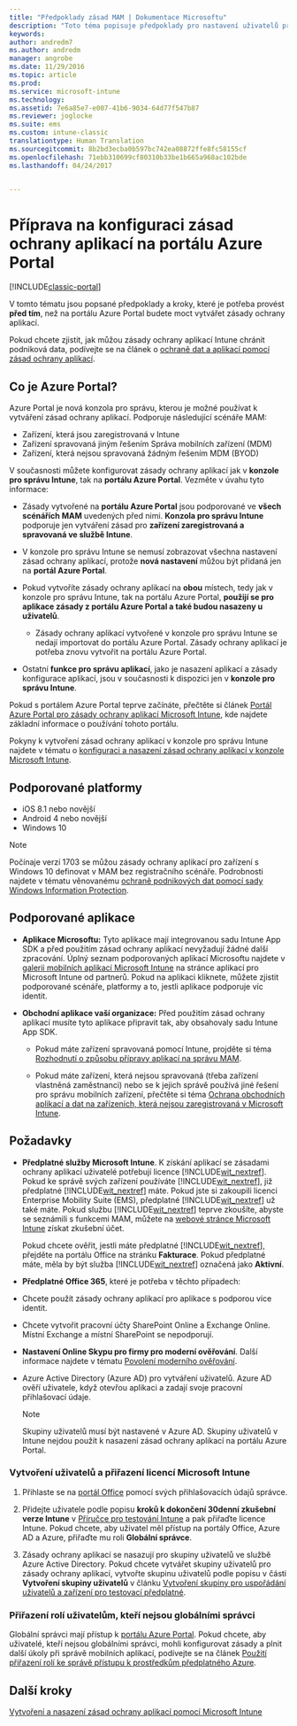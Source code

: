 ```yaml
---
title: "Předpoklady zásad MAM | Dokumentace Microsoftu"
description: "Toto téma popisuje předpoklady pro nastavení uživatelů před vytvořením zásad správy mobilních aplikací."
keywords: 
author: andredm7
ms.author: andredm
manager: angrobe
ms.date: 11/29/2016
ms.topic: article
ms.prod: 
ms.service: microsoft-intune
ms.technology: 
ms.assetid: 7e6a85e7-e007-41b6-9034-64d77f547b87
ms.reviewer: joglocke
ms.suite: ems
ms.custom: intune-classic
translationtype: Human Translation
ms.sourcegitcommit: 8b2bd3ecba0b597bc742ea08872ffe8fc58155cf
ms.openlocfilehash: 71ebb310699cf80310b33be1b665a968ac102bde
ms.lasthandoff: 04/24/2017


---
```


# <a name="get-ready-to-configure-app-protection-policies-in-the-azure-portal"></a>Příprava na konfiguraci zásad ochrany aplikací na portálu Azure Portal

[!INCLUDE[classic-portal](../includes/classic-portal.md)]

V tomto tématu jsou popsané předpoklady a kroky, které je potřeba provést **před tím**, než na portálu Azure Portal budete moct vytvářet zásady ochrany aplikací.

Pokud chcete zjistit, jak můžou zásady ochrany aplikací Intune chránit podniková data, podívejte se na článek o [ochraně dat a aplikací pomocí zásad ochrany aplikací](protect-apps-and-data-with-microsoft-intune.md).

## <a name="what-is-the-azure-portal"></a>Co je Azure Portal?

Azure Portal je nová konzola pro správu, kterou je možné používat k vytváření zásad ochrany aplikací. Podporuje následující scénáře MAM:
- Zařízení, která jsou zaregistrovaná v Intune
- Zařízení spravovaná jiným řešením Správa mobilních zařízení (MDM)
- Zařízení, která nejsou spravovaná žádným řešením MDM (BYOD)

V současnosti můžete konfigurovat zásady ochrany aplikací jak v **konzole pro správu Intune**, tak na **portálu Azure Portal**.  Vezměte v úvahu tyto informace:

* Zásady vytvořené na **portálu Azure Portal** jsou podporované ve **všech scénářích MAM** uvedených před nimi. **Konzola pro správu Intune** podporuje jen vytváření zásad pro **zařízení zaregistrovaná a spravovaná ve službě Intune**.

* V konzole pro správu Intune se nemusí zobrazovat všechna nastavení zásad ochrany aplikací, protože **nová nastavení** můžou být přidaná jen na **portál Azure Portal**.

* Pokud vytvoříte zásady ochrany aplikací na **obou** místech, tedy jak v konzole pro správu Intune, tak na portálu Azure Portal, **použijí se pro aplikace zásady z portálu Azure Portal a také budou nasazeny u uživatelů**.
    * Zásady ochrany aplikací vytvořené v konzole pro správu Intune se nedají importovat do portálu Azure Portal.  Zásady ochrany aplikací je potřeba znovu vytvořit na portálu Azure Portal.


* Ostatní **funkce pro správu aplikací**, jako je nasazení aplikací a zásady konfigurace aplikací, jsou v současnosti k dispozici jen v **konzole pro správu Intune**.


Pokud s portálem Azure Portal teprve začínáte, přečtěte si článek [Portál Azure Portal pro zásady ochrany aplikací Microsoft Intune](azure-portal-for-microsoft-intune-mam-policies.md), kde najdete základní informace o používání tohoto portálu.

Pokyny k vytvoření zásad ochrany aplikací v konzole pro správu Intune najdete v tématu o [konfiguraci a nasazení zásad ochrany aplikací v konzole Microsoft Intune](configure-and-deploy-mobile-application-management-policies-in-the-microsoft-intune-console.md).


##  <a name="supported-platforms"></a>Podporované platformy
- iOS 8.1 nebo novější
- Android 4 nebo novější
- Windows 10

>[!NOTE]
>Počínaje verzí 1703 se můžou zásady ochrany aplikací pro zařízení s Windows 10 definovat v MAM bez registračního scénáře. Podrobnosti najdete v tématu věnovanému [ochraně podnikových dat pomocí sady Windows Information Protection](https://technet.microsoft.com/itpro/windows/keep-secure/protect-enterprise-data-using-wip).

##  <a name="supported-apps"></a>Podporované aplikace
* **Aplikace Microsoftu:** Tyto aplikace mají integrovanou sadu Intune App SDK a před použitím zásad ochrany aplikací nevyžadují žádné další zpracování.
Úplný seznam podporovaných aplikací Microsoftu najdete v [galerii mobilních aplikací Microsoft Intune](https://www.microsoft.com/cloud-platform/microsoft-intune-apps) na stránce aplikací pro Microsoft Intune od partnerů. Pokud na aplikaci kliknete, můžete zjistit podporované scénáře, platformy a to, jestli aplikace podporuje víc identit.

* **Obchodní aplikace vaší organizace:** Před použitím zásad ochrany aplikací musíte tyto aplikace připravit tak, aby obsahovaly sadu Intune App SDK.

  * Pokud máte zařízení spravovaná pomocí Intune, projděte si téma [Rozhodnutí o způsobu přípravy aplikací na správu MAM](decide-how-to-prepare-apps-for-mobile-application-management-with-microsoft-intune.md).

  * Pokud máte zařízení, která nejsou spravovaná (třeba zařízení vlastněná zaměstnanci) nebo se k jejich správě používá jiné řešení pro správu mobilních zařízení, přečtěte si téma [Ochrana obchodních aplikací a dat na zařízeních, která nejsou zaregistrovaná v Microsoft Intune](protect-line-of-business-apps-and-data-on-devices-not-enrolled-in-microsoft-intune.md).

## <a name="prerequisites"></a>Požadavky

-   **Předplatné služby Microsoft Intune**. K získání aplikací se zásadami ochrany aplikací uživatelé potřebují licence [!INCLUDE[wit_nextref](../includes/wit_nextref_md.md)].
Pokud ke správě svých zařízení používáte [!INCLUDE[wit_nextref](../includes/wit_nextref_md.md)], již předplatné [!INCLUDE[wit_nextref](../includes/wit_nextref_md.md)] máte. Pokud jste si zakoupili licenci Enterprise Mobility Suite (EMS), předplatné [!INCLUDE[wit_nextref](../includes/wit_nextref_md.md)] už také máte. Pokud službu [!INCLUDE[wit_nextref](../includes/wit_nextref_md.md)] teprve zkoušíte, abyste se seznámili s funkcemi MAM, můžete na [webové stránce Microsoft Intune](https://www.microsoft.com/server-cloud/products/microsoft-intune/) získat zkušební účet.

    Pokud chcete ověřit, jestli máte předplatné [!INCLUDE[wit_nextref](../includes/wit_nextref_md.md)], přejděte na portálu Office na stránku **Fakturace**.  Pokud předplatné máte, měla by být služba [!INCLUDE[wit_nextref](../includes/wit_nextref_md.md)] označená jako **Aktivní**.

-   **Předplatné Office 365**, které je potřeba v těchto případech:

  - Chcete použít zásady ochrany aplikací pro aplikace s podporou více identit.

  - Chcete vytvořit pracovní účty SharePoint Online a Exchange Online. Místní Exchange a místní SharePoint se nepodporují.

-   **Nastavení Online Skypu pro firmy pro moderní ověřování**. Další informace najdete v tématu [Povolení moderního ověřování](https://social.technet.microsoft.com/wiki/contents/articles/34339.skype-for-business-online-enable-your-tenant-for-modern-authentication.aspx).


- Azure Active Directory (Azure AD) pro vytváření uživatelů. Azure AD ověří uživatele, když otevřou aplikaci a zadají svoje pracovní přihlašovací údaje.

    > [!NOTE]
    > Skupiny uživatelů musí být nastavené v Azure AD. Skupiny uživatelů v Intune nejdou použít k nasazení zásad ochrany aplikací na portálu Azure Portal.

### <a name="create-users-and-assign-microsoft-intune-licenses"></a>Vytvoření uživatelů a přiřazení licencí Microsoft Intune

1.  Přihlaste se na [portál Office](https://portal.office.com) pomocí svých přihlašovacích údajů správce.

2.  Přidejte uživatele podle popisu **kroků k dokončení 30denní zkušební verze Intune** v [Příručce pro testování Intune](https://docs.microsoft.com/intune/understand-explore/get-started-with-a-30-day-trial-of-microsoft-intune) a pak přiřaďte licence Intune. Pokud chcete, aby uživatel měl přístup na portály Office, Azure AD a Azure, přiřaďte mu roli **Globální správce**.

5.  Zásady ochrany aplikací se nasazují pro skupiny uživatelů ve službě Azure Active Directory. Pokud chcete vytvářet skupiny uživatelů pro zásady ochrany aplikací, vytvořte skupinu uživatelů podle popisu v části **Vytvoření skupiny uživatelů** v článku [Vytvoření skupiny pro uspořádání uživatelů a zařízení pro testovací předplatné](https://docs.microsoft.com/intune/understand-explore/get-started-with-a-30-day-trial-of-microsoft-intune-step-3).

### <a name="assign-roles-to-non-global-admin-users"></a>Přiřazení rolí uživatelům, kteří nejsou globálními správci

Globální správci mají přístup k [portálu Azure Portal](https://portal.azure.com).  Pokud chcete, aby uživatelé, kteří nejsou globálními správci, mohli konfigurovat zásady a plnit další úkoly při správě mobilních aplikací, podívejte se na článek [Použití přiřazení rolí ke správě přístupu k prostředkům předplatného Azure](https://azure.microsoft.com/documentation/articles/role-based-access-control-configure/).

## <a name="next-steps"></a>Další kroky
[Vytvoření a nasazení zásad ochrany aplikací pomocí Microsoft Intune](create-and-deploy-mobile-app-management-policies-with-microsoft-intune.md)

